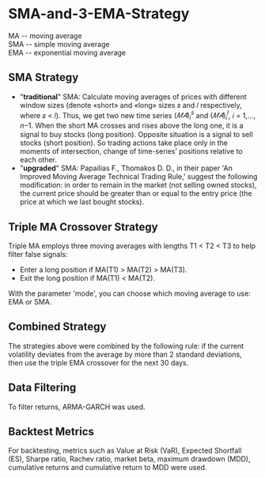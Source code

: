 # SMA-and-3-EMA-Strategy
MA -- moving average  
SMA -- simple moving average  
EMA -- exponential moving average
## SMA Strategy
* "**traditional**" SMA:
Calculate moving averages of prices with different window sizes (denote «short» and «long» sizes 𝑠 and 𝑙 respectively, where 𝑠 < 𝑙). Thus, we get two new time series $(𝑀𝐴)_i^s$ and $(𝑀𝐴)_i^l$, 𝑖 = 1,..., 𝑛−1. When the short MA crosses and rises above the long one, it is a signal to buy stocks (long position). Opposite situation is a signal to sell stocks (short position). So trading actions take place only in the moments of intersection, change of time-series’ positions relative to each other.
* "**upgraded**" SMA:
Papailias F., Thomakos D. D., in their paper 'An Improved Moving Average Technical Trading Rule,' suggest the following modification: in order to remain in the market (not selling owned stocks), the current price should be greater than or equal to the entry price (the price at which we last bought stocks).

## Triple MA Crossover Strategy
Triple MA employs three moving averages with lengths T1 < T2 < T3 to help filter false signals:
* Enter a long position if MA(T1) > MA(T2) > MA(T3).
* Exit the long position if MA(T1) < MA(T2).
  
With the parameter 'mode', you can choose which moving average to use: EMA or SMA.

## Combined Strategy
The strategies above were combined by the following rule: if the current volatility deviates from the average by more than 2 standard deviations, then use the triple EMA crossover for the next 30 days.  

## Data Filtering
To filter returns, ARMA-GARCH was used.

## Backtest Metrics
For backtesting, metrics such as Value at Risk (VaR), Expected Shortfall (ES), Sharpe ratio, 
Rachev ratio, market beta, maximum drawdown (MDD), cumulative returns and cumulative return to MDD were used.

